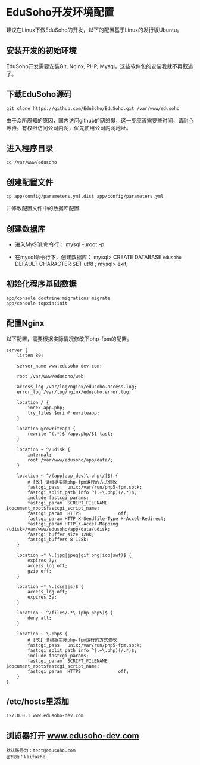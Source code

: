 # EduSoho开发环境配置

建议在Linux下做EduSoho的开发，以下的配置基于Linux的发行版Ubuntu。

## 安装开发的初始环境

EduSoho开发需要安装Git, Nginx, PHP, Mysql，这些软件包的安装我就不再叙述了。

## 下载EduSoho源码
    git clone https://github.com/EduSoho/EduSoho.git /var/www/edusoho

由于众所周知的原因，国内访问github的网络慢，这一步应该需要些时间，请耐心等待。有权限访问公司内网，优先使用公司内网地址。

## 进入程序目录
    cd /var/www/edusoho

## 创建配置文件
    cp app/config/parameters.yml.dist app/config/parameters.yml

并修改配置文件中的数据库配置

## 创建数据库

  * 进入MySQL命令行：
        mysql -uroot -p

  * 在mysql命令行下，创建数据库：
        mysql> CREATE DATABASE `edusoho` DEFAULT CHARACTER SET utf8 ; 
        mysql> exit;


## 初始化程序基础数据
    app/console doctrine:migrations:migrate
    app/console topxia:init

## 配置Nginx

以下配置，需要根据实际情况修改下php-fpm的配置。

    server {
        listen 80;

        server_name www.edusoho-dev.com;

        root /var/www/edusoho/web;

        access_log /var/log/nginx/edusoho.access.log;
        error_log /var/log/nginx/edusoho.error.log;

        location / {
            index app.php;
            try_files $uri @rewriteapp;
        }

        location @rewriteapp {
            rewrite ^(.*)$ /app.php/$1 last;
        }

        location ~ ^/udisk {
            internal;
            root /var/www/edusoho/app/data/;
        }

        location ~ ^/(app|app_dev)\.php(/|$) {
            # [改] 请根据实际php-fpm运行的方式修改
            fastcgi_pass   unix:/var/run/php5-fpm.sock;
            fastcgi_split_path_info ^(.+\.php)(/.*)$;
            include fastcgi_params;
            fastcgi_param  SCRIPT_FILENAME    $document_root$fastcgi_script_name;
            fastcgi_param  HTTPS              off;
            fastcgi_param HTTP_X-Sendfile-Type X-Accel-Redirect;
            fastcgi_param HTTP_X-Accel-Mapping /udisk=/var/www/edusoho/app/data/udisk;
            fastcgi_buffer_size 128k;
            fastcgi_buffers 8 128k;
        }

        location ~* \.(jpg|jpeg|gif|png|ico|swf)$ {
            expires 3y;
            access_log off;
            gzip off;
        }

        location ~* \.(css|js)$ {
            access_log off;
            expires 3y;
        }

        location ~ ^/files/.*\.(php|php5)$ {
            deny all;
        }

        location ~ \.php$ {
            # [改] 请根据实际php-fpm运行的方式修改
            fastcgi_pass   unix:/var/run/php5-fpm.sock;
            fastcgi_split_path_info ^(.+\.php)(/.*)$;
            include fastcgi_params;
            fastcgi_param  SCRIPT_FILENAME    $document_root$fastcgi_script_name;
            fastcgi_param  HTTPS              off;
        }
    }

## /etc/hosts里添加

    127.0.0.1 www.edusoho-dev.com

## 浏览器打开 www.edusoho-dev.com
    默认账号为：test@edusoho.com
    密码为：kaifazhe